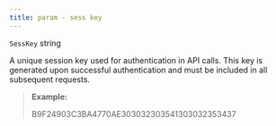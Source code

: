```yaml
---
title: param - sess key
---
```


`SessKey` string

A unique session key used for authentication in API calls. This key is generated upon successful authentication and must be included in all subsequent requests.&#x20;

> **Example:**&#x20;
>
> B9F24903C3BA4770AE303032303541303032353437
